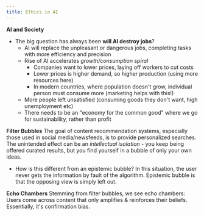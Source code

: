 ```yaml
---
title: Ethics in AI
---
```

**AI and Society**
- The big question has always been **will AI destroy jobs**?
    - AI will replace the unpleasant or dangerous jobs, completing tasks with more efficiency and precision
    - Rise of AI accelerates _growth/consumption spiral_
        - Companies want to lower prices, laying off workers to cut costs
        - Lower prices is higher demand, so higher production (using more resources here)
        - In modern countries, where population doesn't grow, individual person must consume more (marketing helps with this!)
    - More people left unsatisfied (consuming goods they don't want, high unemployment etc)
    - There needs to be an "economy for the common good" where we go for sustainability, rather than profit

**Filter Bubbles** The goal of content recommendation systems, especially those used in social media/newsfeeds, is to provide personalized searches. The unintended effect can be an _intellectual isolation_ - you keep being offered curated results, but you find yourself in a bubble of only your own ideas.
- How is this different from an epistemic bubble? In this situation, the user never gets the information by fault of the algorithm. Epistemic bubble is that the opposing view is simply left out.

**Echo Chambers** Stemming from filter bubbles, we see echo chambers: Users come across content that only amplifies & reinforces their beliefs. Essentially, it's confirmation bias.